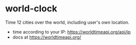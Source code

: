 # world-clock
Time 12 cities over the world, including user's own location.
- time according to your IP: https://worldtimeapi.org/api/ip
- docs at https://worldtimeapi.org/
